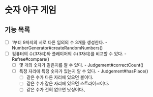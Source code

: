 # 숫자 야구 게임

## 기능 목록

- [ ] 1부터 9까지의 서로 다른 임의의 수 3개를 생성한다. - NumberGenerator#createRandomNumbers()
- [ ] 컴퓨터의 수(3자리)와 플레이어의 수(3자리)를 비교할 수 있다. - Refree#compare()
  - [ ] 몇 개의 숫자가 같은지를 알 수 있다. - Judgement#correctCount()
  - [ ] 특정 자리에 특정 숫자가 있는지 알 수 있다. - Judgement#hasPlace()
     - [ ] 같은 수가 다른 자리에 있으면 볼이다.
     - [ ] 같은 수가 같은 자리에 있으면 스트라이크이다.
     - [ ] 같은 수가 전혀 없으면 낫싱이다.,   
